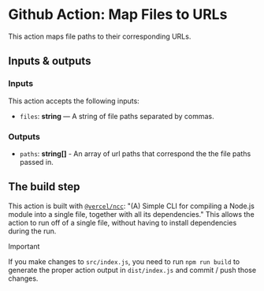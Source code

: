 # Github Action: Map Files to URLs

This action maps file paths to their corresponding URLs.

## Inputs & outputs

### Inputs

This action accepts the following inputs:

- `files`: **string** — A string of file paths separated by commas.

### Outputs

- `paths`: **string[]** - An array of url paths that correspond the the file paths passed in.

## The build step

This action is built with [`@vercel/ncc`](https://github.com/vercel/ncc): "(A) Simple CLI for compiling a Node.js module into a single file, together with all its dependencies." This allows the action to run off of a single file, without having to install dependencies during the run.

> [!IMPORTANT]
>  If you make changes to `src/index.js`, you need to run `npm run build` to generate the proper action output in `dist/index.js` and commit / push those changes.
